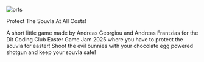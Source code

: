 ![prts](https://github.com/user-attachments/assets/11293de4-a754-409a-9e74-10d8d266bf3f)

Protect The Souvla At All Costs!

A short little game made by Andreas Georgiou and Andreas Frantzias for the Dit Coding Club Easter Game Jam 2025 where you have to protect the souvla for easter! Shoot the evil bunnies with your chocolate egg powered shotgun and keep your souvla safe!


